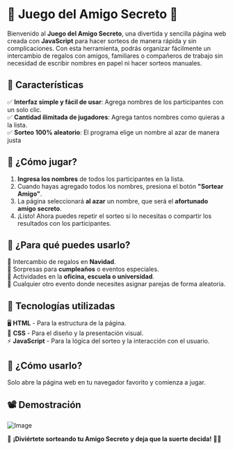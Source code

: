 # 🎉 Juego del Amigo Secreto 🎁  

Bienvenido al **Juego del Amigo Secreto**, una divertida y sencilla página web creada con **JavaScript** para hacer sorteos de manera rápida y sin complicaciones. Con esta herramienta, podrás organizar fácilmente un intercambio de regalos con amigos, familiares o compañeros de trabajo sin necesidad de escribir nombres en papel ni hacer sorteos manuales.  

## 🚀 Características  
✅ **Interfaz simple y fácil de usar**: Agrega nombres de los participantes con un solo clic.  
✅ **Cantidad ilimitada de jugadores**: Agrega tantos nombres como quieras a la lista.  
✅ **Sorteo 100% aleatorio**: El programa elige un nombre al azar de manera justa

## 🎲 ¿Cómo jugar?  
1. **Ingresa los nombres** de todos los participantes en la lista.  
2. Cuando hayas agregado todos los nombres, presiona el botón **"Sortear Amigo"**.  
3. La página seleccionará **al azar** un nombre, que será el **afortunado amigo secreto**.  
4. ¡Listo! Ahora puedes repetir el sorteo si lo necesitas o compartir los resultados con los participantes.  

## 🎁 ¿Para qué puedes usarlo?  
🔹 Intercambio de regalos en **Navidad**.  
🔹 Sorpresas para **cumpleaños** o eventos especiales.  
🔹 Actividades en la **oficina, escuela o universidad**.  
🔹 Cualquier otro evento donde necesites asignar parejas de forma aleatoria.  

## 🔧 Tecnologías utilizadas  
🖥️ **HTML** - Para la estructura de la página.  
🎨 **CSS** - Para el diseño y la presentación visual.  
⚡ **JavaScript** - Para la lógica del sorteo y la interacción con el usuario.  

## 📌 ¿Cómo usarlo?  
Solo abre la página web en tu navegador favorito y comienza a jugar. 

## 📽 Demostración
![Image](https://github.com/user-attachments/assets/1204f2ca-aa3d-4031-a55c-45348b62844a)

📢 **¡Diviértete sorteando tu Amigo Secreto y deja que la suerte decida!** 🎯🎊
